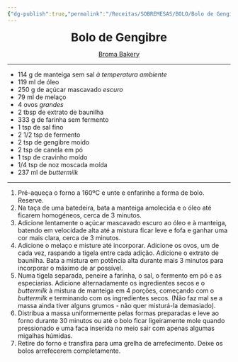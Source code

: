 ```yaml
---
{"dg-publish":true,"permalink":"/Receitas/SOBREMESAS/BOLO/Bolo de Gengibre/"}
---
```


<div style="text-align: center;"> <span style="font-size: 26px;"><b>Bolo de Gengibre</b></span> </div>

<span class="center"> <center> [Broma Bakery](https://bromabakery.com/gingerbread-cake-with-white-chocolate-frosting/print/33847/?unit=metric) </center></span>

---
- 114 g de manteiga sem sal *à temperatura ambiente*
- 119 ml de óleo
- 250 g de açúcar mascavado *escuro*
- 79 ml de melaço
- 4 ovos *grandes*
- 2 tbsp de extrato de baunilha
- 333 g de farinha sem fermento
- 1 tsp de sal fino
- 2 1/2 tsp de fermento
- 2 tsp de gengibre moído
- 2 tsp de canela em pó
- 1 tsp de cravinho moído
- 1/4 tsp de noz moscada moída
- 237 ml de *buttermilk* 
---
1. Pré-aqueça o forno a 160ºC e unte e enfarinhe a forma de bolo. Reserve.
2. Na taça de uma batedeira, bata a manteiga amolecida e o óleo até ficarem homogéneos, cerca de 3 minutos.
3. Adicione lentamente o açúcar mascavado escuro ao óleo e à manteiga, batendo em velocidade alta até a mistura ficar leve e fofa e ganhar uma cor mais clara, cerca de 3 minutos.
4. Adicione o melaço e misture até incorporar. Adicione os ovos, um de cada vez, raspando a tigela entre cada adição. Adicione o extrato de baunilha. Bata a mistura em potência alta durante mais 3 minutos para incorporar o máximo de ar possível.
5. Numa tigela separada, peneire a farinha, o sal, o fermento em pó e as especiarias. Adicione alternadamente os ingredientes secos e o *buttermilk* à mistura de manteiga em 4 porções, começando com o *buttermilk* e terminando com os ingredientes secos. (Não faz mal se a massa ainda tiver alguns grumos - não quer misturá-la demasiado).
6. Distribua a massa uniformemente pelas formas preparadas e leve ao forno durante 30 minutos ou até o bolo ficar ligeiramente mole quando pressionado e uma faca inserida no meio sair com apenas algumas migalhas húmidas. 
7. Retire do forno e transfira para uma grelha de arrefecimento. Deixe os bolos arrefecerem completamente.